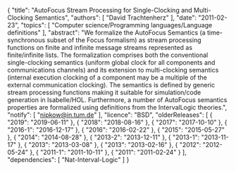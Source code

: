 {
    "title": "AutoFocus Stream Processing for Single-Clocking and Multi-Clocking Semantics",
    "authors": [
        "David Trachtenherz"
    ],
    "date": "2011-02-23",
    "topics": [
        "Computer science/Programming languages/Language definitions"
    ],
    "abstract": "We formalize the AutoFocus Semantics (a time-synchronous subset of the Focus formalism) as stream processing functions on finite and infinite message streams represented as finite/infinite lists. The formalization comprises both the conventional single-clocking semantics (uniform global clock for all components and communications channels) and its extension to multi-clocking semantics (internal execution clocking of a component may be a multiple of the external communication clocking). The semantics is defined by generic stream processing functions making it suitable for simulation/code generation in Isabelle/HOL. Furthermore, a number of AutoFocus semantics properties are formalized using definitions from the IntervalLogic theories.",
    "notify": [
        "nipkow@in.tum.de"
    ],
    "licence": "BSD",
    "olderReleases": [
        {
            "2019": "2019-06-11"
        },
        {
            "2018": "2018-08-16"
        },
        {
            "2017": "2017-10-10"
        },
        {
            "2016-1": "2016-12-17"
        },
        {
            "2016": "2016-02-22"
        },
        {
            "2015": "2015-05-27"
        },
        {
            "2014": "2014-08-28"
        },
        {
            "2013-2": "2013-12-11"
        },
        {
            "2013-1": "2013-11-17"
        },
        {
            "2013": "2013-03-08"
        },
        {
            "2013": "2013-02-16"
        },
        {
            "2012": "2012-05-24"
        },
        {
            "2011-1": "2011-10-11"
        },
        {
            "2011": "2011-02-24"
        }
    ],
    "dependencies": [
        "Nat-Interval-Logic"
    ]
}